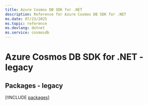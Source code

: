 ```yaml
---
title: Azure Cosmos DB SDK for .NET
description: Reference for Azure Cosmos DB SDK for .NET
ms.date: 07/23/2025
ms.topic: reference
ms.devlang: dotnet
ms.service: cosmosdb
---
```

# Azure Cosmos DB SDK for .NET - legacy
## Packages - legacy
[!INCLUDE [packages](cosmos-db-index.md)]